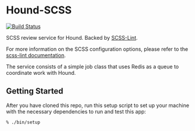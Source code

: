 # Hound-SCSS

[![Build Status](https://circleci.com/gh/thoughtbot/hound-scss/tree/master.svg?style=svg)](https://circleci.com/gh/thoughtbot/hound-scss/tree/master)

SCSS review service for Hound. Backed by [SCSS-Lint](https://github.com/brigade/scss-lint).

For more information on the SCSS configuration options, please refer to the [scss-lint documentation](https://github.com/brigade/scss-lint/blob/master/lib/scss_lint/linter/README.md).

The service consists of a simple job class that uses Redis as a queue to
coordinate work with Hound.

## Getting Started

After you have cloned this repo, run this setup script to set up your machine
with the necessary dependencies to run and test this app:

    % ./bin/setup
